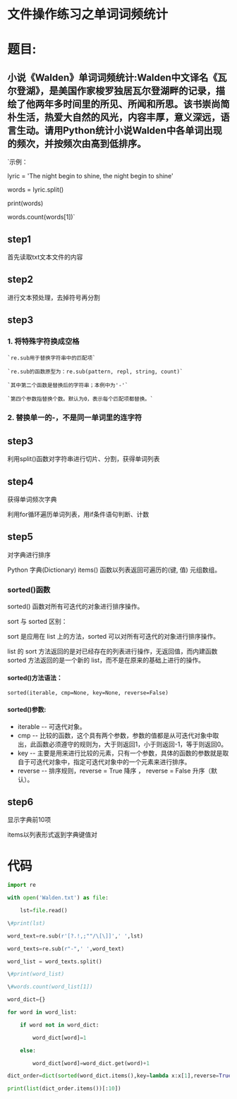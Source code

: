 # 文件操作练习之单词词频统计
# 题目:
## 小说《Walden》单词词频统计:Walden中文译名《瓦尔登湖》，是美国作家梭罗独居瓦尔登湖畔的记录，描绘了他两年多时间里的所见、所闻和所思。该书崇尚简朴生活，热爱大自然的风光，内容丰厚，意义深远，语言生动。请用Python统计小说Walden中各单词出现的频次，并按频次由高到低排序。
`示例：

lyric = 'The night begin to shine, the night begin to shine'

words = lyric.split()

print(words)

words.count(words[1])`

## step1
首先读取txt文本文件的内容
## step2
进行文本预处理，去掉符号再分割
## step3
### 1. 将特殊字符换成空格
 
	`re.sub用于替换字符串中的匹配项`

	`re.sub的函数原型为：re.sub(pattern, repl, string, count)`

	`其中第二个函数是替换后的字符串；本例中为'-'`

	`第四个参数指替换个数。默认为0，表示每个匹配项都替换。`

### 2. 替换单一的-，不是同一单词里的连字符
## step3
利用split()函数对字符串进行切片、分割，获得单词列表
## step4
获得单词频次字典

利用for循环遍历单词列表，用if条件语句判断、计数
## step5
对字典进行排序

Python 字典(Dictionary) items() 函数以列表返回可遍历的(键, 值) 元组数组。

### sorted()函数
sorted() 函数对所有可迭代的对象进行排序操作。

sort 与 sorted 区别：

sort 是应用在 list 上的方法，sorted 可以对所有可迭代的对象进行排序操作。

list 的 sort 方法返回的是对已经存在的列表进行操作，无返回值，而内建函数 sorted 方法返回的是一个新的 list，而不是在原来的基础上进行的操作。
#### sorted()方法语法：
`sorted(iterable, cmp=None, key=None, reverse=False)`
#### sorted()参数:
* iterable -- 可迭代对象。
* cmp -- 比较的函数，这个具有两个参数，参数的值都是从可迭代对象中取出，此函数必须遵守的规则为，大于则返回1，小于则返回-1，等于则返回0。
* key -- 主要是用来进行比较的元素，只有一个参数，具体的函数的参数就是取自于可迭代对象中，指定可迭代对象中的一个元素来进行排序。
* reverse -- 排序规则，reverse = True 降序 ， reverse = False 升序（默认）。
## step6
显示字典前10项

items以列表形式返到字典键值对
# 代码
```python
import re

with open('Walden.txt') as file:

    lst=file.read()

\#print(lst)

word_text=re.sub(r'[?.!,;""/\[\]]',' ',lst) 

word_texts=re.sub(r"-",' ',word_text) 

word_list = word_texts.split()

\#print(word_list)

\#words.count(word_list[1])

word_dict={}

for word in word_list:

    if word not in word_dict:

        word_dict[word]=1 

    else:

        word_dict[word]=word_dict.get(word)+1 

dict_order=dict(sorted(word_dict.items(),key=lambda x:x[1],reverse=True)) 

print(list(dict_order.items())[:10])
```